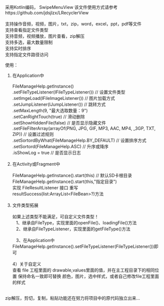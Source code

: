 采用Kotlin编码， SwipeMenuView 该文件使用方式请参考https://github.com/jdsjlzx/LRecyclerView<br><br>
支持操作音频，视频，图片，txt，zip，word，excel，ppt，pdf等文件<br> 
支持查看指定文件类型<br> 
支持音频，视频播放，图片查看，zip解压<br> 
支持多选，最大数量限制<br> 
支持实时排序<br>
支持指定文件路径访问<br> 

使用：<br>
1) 在Application中 <br><br>
FileManageHelp.getInstance()<br>
                .setFileTypeListener(IFileTypeListener()) // 设置文件类型<br>
                .setImgeLoad(IFileImageListener()) // 图片加载方式<br>
                .setJumpListener(IJumpListener()) // 跳转方式 <br>
                .setMaxLength(9, "最大选取数量：9") <br>
                .setCanRightTouch(true) // 滑动删除 <br>
                .setShowHiddenFile(false) // 是否显示隐藏文件 <br>
                .setFileFilterArray(arrayOf(PNG, JPG, GIF, MP3, AAC, MP4, _3GP, TXT, ZIP)) // 设置过滤规则<br>
                .setSortordByWhat(FileManageHelp.BY_DEFAULT) // 设置排序方式<br>
                .setSortord(FileManageHelp.ASC) // 升序或降序<br>
                .isShowLog = true // 是否显示日志<br><br>
2) 在Activity或Fragment中<br><br>
FileManageHelp.getInstance().start(this) // 默认SD卡根目录<br>
FileManageHelp.getInstance().start(this,"指定目录")<br>
实现 FileResultListener 接口 重写 resultSuccess(list:ArrayList\<FileBean\>?)方法 <br><br>
3) 文件类型拓展 <br><br>
如果上述类型不能满足，可自定义文件类型！<br>
&nbsp;&nbsp;&nbsp;1、继承自FileType，实现里面的openFile()、loadingFile()方法<br>
&nbsp;&nbsp;&nbsp;2、继承自FileTypeListener，实现里面的getFileType()方法<br><br>
&nbsp;&nbsp;&nbsp;3、在Application中FileManageHelp.getInstance().setFileTypeListener(FileTypeListener())即可 <br><br>
4）关于自定义<br>
查看 file 工程里面的 drawable,values里面的值，并在主工程目录下的相同位置 保持命名一致即可替换 颜色，图片，选中样式，或者自己修改file工程里面的样式

<br>zip解压，剪切，复制，粘贴功能还在努力将项目中的原代码独立出来...

 
